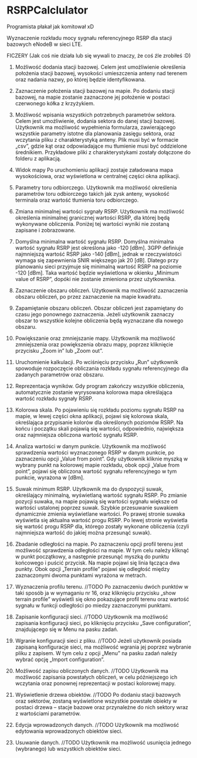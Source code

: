 # RSRPCalclulator
Programista płakał jak komitował xD

Wyznaczenie rozkładu mocy sygnału referencyjnego RSRP dla stacji bazowych eNodeB w sieci LTE.

FICZERY (Jak coś nie działa lub się wywali to znaczy, że coś źle zrobiłeś :D)

1. Możliwość dodania stacji bazowej.
Celem jest umożliwienie określenia położenia stacji bazowej, wysokości umieszczenia anteny nad terenem oraz nadania nazwy, po której będzie identyfikowana.

2. Zaznaczenie położenia stacji bazowej na mapie.
Po dodaniu stacji bazowej, na mapie zostanie zaznaczone jej położenie w postaci czerwonego kółka z krzyżykiem.

3. Możliwość wpisania wszystkich potrzebnych parametrów sektora.
Celem jest umożliwienie, dodania sektora do danej stacji bazowej. Użytkownik ma możliwość wypełnienia formularza, zawierającego wszystkie parametry istotne dla planowania zasięgu sektora, oraz wczytania pliku z charakterystyką anteny. 
Plik musi być w formacie „csv”, gdzie kąt oraz odpowiadające mu tłumienie musi być oddzielone średnikiem. 
Przykładowe pliki z charakterystykami zostały dołączone do folderu z aplikacją.

4. Widok mapy
Po uruchomieniu aplikacji zostaje załadowana mapa wysokościowa, oraz wyświetlona w centralnej części okna aplikacji.

5. Parametry toru odbiorczego.
Użytkownik ma możliwość określenia parametrów toru odbiorczego takich jak zysk anteny, wysokość terminala oraz wartość tłumienia toru odbiorczego.

6. Zmiana minimalnej wartości sygnały RSRP.
Użytkownik ma możliwość określenia minimalnej granicznej wartości RSRP, dla której będą wykonywane obliczenia. Poniżej tej wartości wyniki nie zostaną zapisane i zobrazowane.

7. Domyślna minimalna wartość sygnału RSRP.
Domyślna minimalna wartość sygnału RSRP jest określona jako -120 [dBm]. 3GPP definiuje najmniejszą wartość RSRP jako -140 [dBm], jednak w rzeczywistości wymaga się zapewnienia SNIR większego jak 20 [dB]. Dlatego przy planowaniu sieci przyjmuje się
minimalną wartość RSRP na poziomie -120 [dBm]. Taka wartość będzie wyświetlona w okienku „Minimum value of RSRP”, dopóki nie zostanie zmieniona przez użytkownika.

8. Zaznaczenie obszaru obliczeń.
Użytkownik ma możliwość zaznaczenia obszaru obliczeń, po przez zaznaczenie na mapie kwadratu.

9. Zapamiętanie obszaru obliczeń.
Obszar obliczeń jest zapamiętany do czasu jego ponownego zaznaczenia. Jeżeli użytkownik zaznaczy obszar to wszystkie kolejne obliczenia będą wyznaczane dla nowego obszaru.

10. Powiększanie oraz zmniejszanie mapy.
Użytkownik ma możliwość zmniejszenia oraz powiększenia obrazu mapy, poprzez kliknięcie przycisku „Zoom in” lub „Zoom out”.

11. Uruchomienie kalkulacji.
Po wciśnięciu przycisku „Run” użytkownik spowoduje rozpoczęcie obliczania rozkładu sygnału referencyjnego dla zadanych parametrów oraz obszaru.

12. Reprezentacja wyników.
Gdy program zakończy wszystkie obliczenia, automatycznie zostanie wyrysowana kolorowa mapa określająca wartość rozkładu sygnały RSRP.

13. Kolorowa skala.
Po pojawieniu się rozkładu poziomu sygnału RSRP na mapie, w lewej części okna aplikacji, pojawi się kolorowa skala, określająca przypisanie kolorów dla określonych poziomów RSRP. Na końcu i początku skali pojawią się wartości, odpowiednio, największa oraz najmniejsza obliczona wartość sygnału RSRP.

14. Analiza wartości w danym punkcie.
Użytkownik ma możliwość sprawdzenia wartości wyznaczonego RSRP w danym punkcie, po zaznaczeniu opcji „Value from point”. Gdy użytkownik kliknie myszką w wybrany punkt na kolorowej mapie rozkładu, obok opcji „Value from point”, pojawi się obliczona wartość sygnału referencyjnego w tym punkcie, wyrażona w [dBm].

15. Suwak minimum RSRP.
Użytkownik ma do dyspozycji suwak, określający minimalną, wyświetlaną wartość sygnału RSRP. Po zmianie pozycji suwaka, na mapie pojawią się wartości sygnału większe od wartości ustalonej poprzez suwak. Szybkie przesuwanie suwakiem dynamicznie zmienia wyświetlane wartości. Po prawej stronie suwaka wyświetla się aktualna wartość progu RSRP. Po lewej stronie wyświetla się wartość progu RSRP dla, którego zostały wykonane obliczenia (czyli najmniejsza wartość do jakiej można przesunąć suwak).

16. Zbadanie odległości na mapie.
Po zaznaczeniu opcji profil terenu jest możliwość sprawdzenia odległości na mapie. W tym celu należy kliknąć w punkt początkowy, a następnie przesunąć myszką do punktu końcowego i puścić przycisk. Na mapie pojawi się linia łącząca dwa punkty. Obok opcji „Terrain profile” pojawi się odległość między zaznaczonymi dwoma punktami wyrażona w metrach.

17. Wyznaczenia profilu terenu. //TODO
Po zaznaczeniu dwóch punktów w taki sposób ja w wymaganiu nr 16, oraz kliknięciu przycisku „show terrain profile” wyświetli się okno pokazujące profil terenu oraz wartość sygnału w funkcji odległości po miedzy zaznaczonymi punktami.

18. Zapisanie konfiguracji sieci. //TODO
Użytkownik ma możliwość zapisania konfiguracji sieci, po kliknięciu przycisku „Save configuration”, znajdującego się w Menu na pasku zadań.

19. Wgranie konfiguracji sieci z pliku. //TODO
Jeżeli użytkownik posiada zapisaną konfiguracje sieci, ma możliwość wgrania jej poprzez wybranie pliku z zapisem. W tym celu z opcji „Menu” na pasku zadań należy wybrać opcję „Import configuration”.

20. Możliwość zapisu obliczonych danych. //TODO
Użytkownik ma możliwość zapisania powstałych obliczeń, w celu późniejszego ich wczytania oraz ponownej reprezentacji w postaci kolorowej mapy.

21. Wyświetlenie drzewa obiektów. //TODO
Po dodaniu stacji bazowych oraz sektorów, zostaną wyświetlone wszystkie powstałe obiekty w postaci drzewa – stacje bazowe oraz przynależne do nich sektory wraz z wartościami parametrów.

22. Edycja wprowadzonych danych. //TODO
Użytkownik ma możliwość edytowania wprowadzonych obiektów sieci.

23. Usuwanie danych. //TODO
Użytkownik ma możliwość usunięcia jednego (wybranego) lub wszystkich obiektów sieci.

